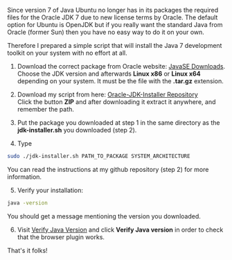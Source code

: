 Since version 7 of Java Ubuntu no longer has in its packages the required files for the Oracle JDK 7 due to new license terms by Oracle. The default option for Ubuntu is OpenJDK but if you really want the standard Java from Oracle (former Sun) then you have no easy way to do it on your own.

Therefore I prepared a simple script that will install the Java 7 development toolkit on your system with no effort at all.

1. Download the correct package from Oracle website: [JavaSE Downloads](http://www.oracle.com/technetwork/java/javase/downloads/index.html "JavaSE Downloads").  
Choose the JDK version and afterwards **Linux x86** or **Linux x64** depending on your system. It must be the file with the **.tar.gz** extension.

2. Download my script from here: [Oracle-JDK-Installer Repository](https://github.com/lambrospetrou/oracle-jdk-installer)  
Click the button **ZIP** and after downloading it extract it anywhere, and remember the path.

3. Put the package you downloaded at step 1 in the same directory as the **jdk-installer.sh** you downloaded (step 2).

4. Type 
```bash
sudo ./jdk-installer.sh PATH_TO_PACKAGE SYSTEM_ARCHITECTURE
```
You can read the instructions at my github repository (step 2) for more information.

5. Verify your installation:
```bash
java -version
```
You should get a message mentioning the version you downloaded.

6. Visit [Verify Java Version](http://www.java.com/en/download/installed.jsp) and click **Verify Java version** in order to check that the browser plugin works.

That's it folks!